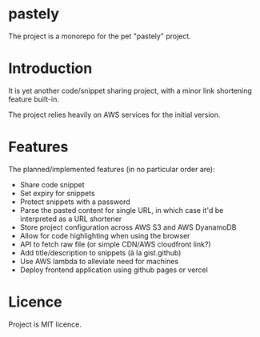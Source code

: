 pastely
=======

The project is a monorepo for the pet "pastely" project.

# Introduction #

It is yet another code/snippet sharing project, with a minor link
shortening feature built-in.

The project relies heavily on AWS services for the initial version.

# Features #

The planned/implemented features (in no particular order are):

  * Share code snippet
  * Set expiry for snippets
  * Protect snippets with a password
  * Parse the pasted content for single URL, in which case it'd be
    interpreted as a URL shortener
  * Store project configuration across AWS S3 and AWS DyanamoDB
  * Allow for code highlighting when using the browser
  * API to fetch raw file (or simple CDN/AWS cloudfront link?)
  * Add title/description to snippets (à la gist.github)
  * Use AWS lambda to alleviate need for machines
  * Deploy frontend application using github pages or vercel

# Licence #

Project is MIT licence.
